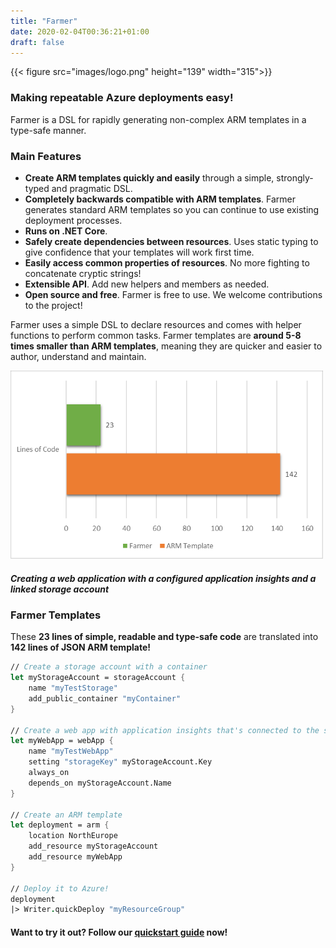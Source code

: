 ```yaml
---
title: "Farmer"
date: 2020-02-04T00:36:21+01:00
draft: false
---
```


{{< figure src="images/logo.png" height="139" width="315">}}

### Making repeatable Azure deployments easy!

Farmer is a DSL for rapidly generating non-complex ARM templates in a type-safe manner.

### Main Features
* **Create ARM templates quickly and easily** through a simple, strongly-typed and pragmatic DSL.
* **Completely backwards compatible with ARM templates**. Farmer generates standard ARM templates so you can continue to use existing deployment processes.
* **Runs on .NET Core**.
* **Safely create dependencies between resources**. Uses static typing to give confidence that your templates will work first time.
* **Easily access common properties of resources**. No more fighting to concatenate cryptic strings!
* **Extensible API**. Add new helpers and members as needed.
* **Open source and free**. Farmer is free to use. We welcome contributions to the project!

Farmer uses a simple DSL to declare resources and comes with helper functions to perform common tasks. Farmer templates are **around 5-8 times smaller than ARM templates**, meaning they are quicker and easier to author, understand and maintain.

![](images/comparison.png)

##### Creating a web application with a configured application insights and a linked storage account

### Farmer Templates

These **23 lines of simple, readable and type-safe code** are translated into **142 lines of JSON ARM template!**

```fsharp
// Create a storage account with a container
let myStorageAccount = storageAccount {
    name "myTestStorage"
    add_public_container "myContainer"
}

// Create a web app with application insights that's connected to the storage account.
let myWebApp = webApp {
    name "myTestWebApp"
    setting "storageKey" myStorageAccount.Key
    always_on
    depends_on myStorageAccount.Name
}

// Create an ARM template
let deployment = arm {
    location NorthEurope
    add_resource myStorageAccount
    add_resource myWebApp
}

// Deploy it to Azure!
deployment
|> Writer.quickDeploy "myResourceGroup"
```

#### Want to try it out? Follow our [quickstart guide](quickstarts/quickstart-1) now!
